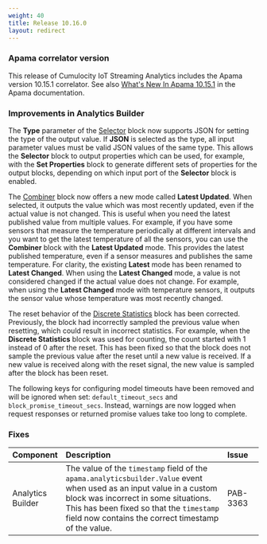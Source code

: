 ```yaml
---
weight: 40
title: Release 10.16.0
layout: redirect
---
```


### Apama correlator version

This release of Cumulocity IoT Streaming Analytics includes the Apama version 10.15.1 correlator.
See also [What's New In Apama 10.15.1](https://documentation.softwareag.com/pam/10.15.1/en/webhelp/pam-webhelp/index.html#page/pam-webhelp%2Fco-WhaNewInApa_10151_top.html)
in the Apama documentation.

### Improvements in Analytics Builder

The **Type** parameter of the [Selector](https://documentation.softwareag.com/pab/10.16.0/en/webhelp/pab-webhelp/index.html#page/pab-webhelp%2Fre_AnaBui_block_reference_Flow_Manipulation_Selector.html)
block now supports JSON for setting the type of the output value.
If **JSON** is selected as the type, all input parameter values must be valid JSON values of the same type.
This allows the **Selector** block to output properties which can be used, for example,
with the **Set Properties** block to generate different sets of properties for the output blocks,
depending on which input port of the **Selector** block is enabled.

The [Combiner](https://documentation.softwareag.com/pab/10.16.0/en/webhelp/pab-webhelp/index.html#page/pab-webhelp%2Fre_AnaBui_block_reference_Flow_Manipulation_Combiner.html)
block now offers a new mode called **Latest Updated**. When selected, it outputs the
value which was most recently updated, even if the actual value is not changed.
This is useful when you need the latest published value from multiple values.
For example, if you have some sensors that measure the temperature periodically at different intervals
and you want to get the latest temperature of all the sensors, you can use the **Combiner** block
with the **Latest Updated** mode. This provides the latest published temperature,
even if a sensor measures and publishes the same temperature.
For clarity, the existing **Latest** mode has been renamed to **Latest Changed**.
When using the **Latest Changed** mode, a value is not considered changed if the actual value does not change.
For example, when using the **Latest Changed** mode with temperature sensors,
it outputs the sensor value whose temperature was most recently changed.

The reset behavior of the [Discrete Statistics](https://documentation.softwareag.com/pab/10.16.0/en/webhelp/pab-webhelp/index.html#page/pab-webhelp%2Fre_AnaBui_block_reference_Aggregates_DiscreteStatistics.html)
block has been corrected.
Previously, the block had incorrectly sampled the previous value when resetting, which could result in incorrect statistics. For example, when the **Discrete Statistics** block was used for counting, the count started with 1 instead of 0 after the reset. This has been fixed so that the block does not sample the previous value after the reset until a new value is received. If a new value is received along with the reset signal, the new value is sampled after the block has been reset.

The following keys for configuring model timeouts have been removed and will be ignored when set:
`default_timeout_secs` and `block_promise_timeout_secs`.
Instead, warnings are now logged when request responses or returned promise values take too long to complete.

### Fixes

<table>
<colgroup>
    <col style="width: 15%;">
    <col style="width: 70%;">
    <col style="width: 15%;">
</colgroup>
<thead>
<tr>
<th style="text-align:left">Component</th>
<th style="text-align:left">Description</th>
<th style="text-align:left">Issue</th>
</tr>
</thead>
<tbody>

<tr>
<td style="text-align:left">Analytics Builder</td>
<td style="text-align:left">The value of the <code>timestamp</code> field of the <code>apama.analyticsbuilder.Value</code> event when used as an input value in a custom block was incorrect in some situations.
This has been fixed so that the <code>timestamp</code> field now contains the correct timestamp of the value.
</td>
<td style="text-align:left">PAB-3363</td>
</tr>
</tbody>
</table>

